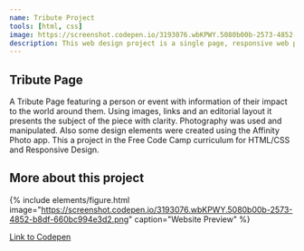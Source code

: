 ```yaml
---
name: Tribute Project
tools: [html, css]
image: https://screenshot.codepen.io/3193076.wbKPWY.5080b00b-2573-4852-b8df-660bc994e3d2.png
description: This web design project is a single page, responsive web page which contains a written tribute to a person. It was made with HTML and CSS.
---
```


## Tribute Page

A Tribute Page featuring a person or event with information of their impact to the world around them. Using images, links and an editorial layout it presents the subject of the piece with clarity. Photography was used and manipulated. Also some design elements were created using the Affinity Photo app. This a project in the Free Code Camp curriculum for HTML/CSS and Responsive Design.

## More about this project

{% include elements/figure.html image="https://screenshot.codepen.io/3193076.wbKPWY.5080b00b-2573-4852-b8df-660bc994e3d2.png" caption="Website Preview" %}

[Link to Codepen](https://codepen.io/lmldvd/pen/wbKPWY)
